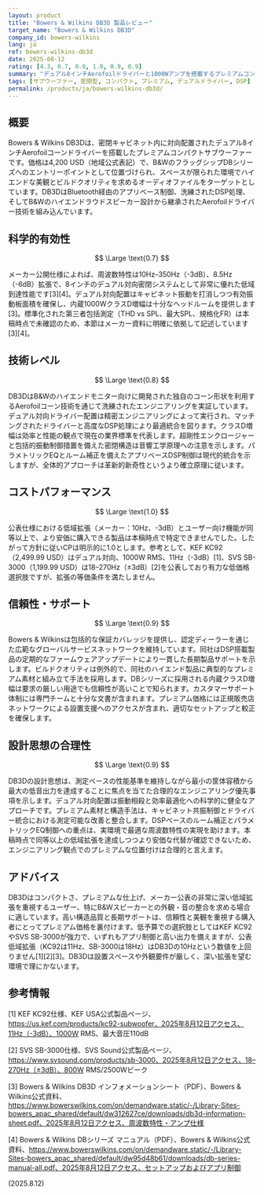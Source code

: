 ```yaml
---
layout: product
title: "Bowers & Wilkins DB3D 製品レビュー"
target_name: "Bowers & Wilkins DB3D"
company_id: bowers-wilkins
lang: ja
ref: bowers-wilkins-db3d
date: 2025-08-12
rating: [4.3, 0.7, 0.8, 1.0, 0.9, 0.9]
summary: "デュアル8インチAerofoilドライバーと1000Wアンプを搭載するプレミアムコンパクトサブウーファー。メーカー公表の極めて深い低域拡張と堅牢なDSP/アプリ制御を備え、同等以上の公表拡張を満たすより安価な代替は本稿時点で確認できません。"
tags: [サブウーファー, 密閉型, コンパクト, プレミアム, デュアルドライバー, DSP]
permalink: /products/ja/bowers-wilkins-db3d/
---
```


## 概要

Bowers & Wilkins DB3Dは、密閉キャビネット内に対向配置されたデュアル8インチAerofoilコーンドライバーを搭載したプレミアムコンパクトサブウーファーです。価格は4,200 USD（地域公式表記）で、B&WのフラッグシップDBシリーズへのエントリーポイントとして位置づけられ、スペースが限られた環境でハイエンドな美観とビルドクオリティを求めるオーディオファイルをターゲットとしています。DB3DはBluetooth経由のアプリベース制御、洗練されたDSP処理、そしてB&Wのハイエンドラウドスピーカー設計から継承されたAerofoilドライバー技術を組み込んでいます。

## 科学的有効性

$$ \Large \text{0.7} $$

メーカー公開仕様によれば、周波数特性は10Hz–350Hz（-3dB）、8.5Hz（-6dB）拡張で、8インチのデュアル対向密閉システムとして非常に優れた低域到達性能です[3][4]。デュアル対向配置はキャビネット振動を打消しつつ有効振動板面積を確保し、内蔵1000WクラスD増幅は十分なヘッドルームを提供します[3]。標準化された第三者包括測定（THD vs SPL、最大SPL、規格化FR）は本稿時点で未確認のため、本節はメーカー資料に明確に依拠して記述しています[3][4]。

## 技術レベル

$$ \Large \text{0.8} $$

DB3DはB&Wのハイエンドモニター向けに開発された独自のコーン形状を利用するAerofoilコーン技術を通じて洗練されたエンジニアリングを実証しています。デュアル対向ドライバー配置は精密エンジニアリングによって実行され、マッチングされたドライバーと高度なDSP処理により最適統合を図ります。クラスD増幅は効率と性能の観点で現在の業界標準を代表します。超剛性エンクロージャーと包括的振動制御措置を備えた密閉構造は音響工学原理への注意を示します。パラメトリックEQとルーム補正を備えたアプリベースDSP制御は現代的統合を示しますが、全体的アプローチは革新的新奇性というより確立原理に従います。

## コストパフォーマンス

$$ \Large \text{1.0} $$

公表仕様における低域拡張（メーカー：10Hz、-3dB）とユーザー向け機能が同等以上で、より安価に購入できる製品は本稿時点で特定できませんでした。したがって方針に従いCPは明示的に1.0とします。参考として、KEF KC92（2,499.99 USD）はデュアル対向、1000W RMS、11Hz（-3dB）[1]、SVS SB-3000（1,199.99 USD）は18–270Hz（±3dB）[2]を公表しており有力な低価格選択肢ですが、拡張の等価条件を満たしません。

## 信頼性・サポート

$$ \Large \text{0.9} $$

Bowers & Wilkinsは包括的な保証カバレッジを提供し、認定ディーラーを通じた広範なグローバルサービスネットワークを維持しています。同社はDSP搭載製品の定期的なファームウェアアップデートにより一貫した長期製品サポートを示します。ビルドクオリティは例外的で、同社のハイエンド製品に典型的なプレミアム素材と組み立て手法を採用します。DBシリーズに採用される内蔵クラスD増幅は要求の厳しい用途でも信頼性が高いことで知られます。カスタマーサポート体制には専門チームと十分な文書が含まれます。プレミアム価格には正規販売店ネットワークによる設置支援へのアクセスが含まれ、適切なセットアップと較正を確保します。

## 設計思想の合理性

$$ \Large \text{0.9} $$

DB3Dの設計思想は、測定ベースの性能基準を維持しながら最小の筐体容積から最大の低音出力を達成することに焦点を当てた合理的なエンジニアリング優先事項を示します。デュアル対向配置は振動相殺と効率最適化への科学的に健全なアプローチです。プレミアム素材と構造手法は、キャビネット共振制御とドライバー統合における測定可能な改善と整合します。DSPベースのルーム補正とパラメトリックEQ制御への重点は、実環境で最適な周波数特性の実現を助けます。本稿時点で同等以上の低域拡張を達成しつつより安価な代替が確認できないため、エンジニアリング観点でのプレミアムな位置付けは合理的と言えます。

## アドバイス

DB3Dはコンパクトさ、プレミアムな仕上げ、メーカー公表の非常に深い低域拡張を重視するユーザー、特にB&Wスピーカーとの外観・音の整合を求める場合に適しています。高い構造品質と長期サポートは、信頼性と美観を重視する購入者にとってプレミアム価格を裏付けます。低予算での選択肢としてはKEF KC92やSVS SB-3000が強力で、いずれもアプリ制御と高い出力を備えますが、公表低域拡張（KC92は11Hz、SB-3000は18Hz）はDB3Dの10Hzという数値を上回りません[1][2][3]。DB3Dは設置スペースや外観要件が厳しく、深い拡張を望む環境で理にかないます。

## 参考情報

[1] KEF KC92仕様、KEF USA公式製品ページ、https://us.kef.com/products/kc92-subwoofer、2025年8月12日アクセス、11Hz（-3dB）、1000W RMS、最大音圧110dB

[2] SVS SB-3000仕様、SVS Sound公式製品ページ、https://www.svsound.com/products/sb-3000、2025年8月12日アクセス、18–270Hz（±3dB）、800W RMS/2500Wピーク

[3] Bowers & Wilkins DB3D インフォメーションシート（PDF）、Bowers & Wilkins公式資料、https://www.bowerswilkins.com/on/demandware.static/-/Library-Sites-bowers_apac_shared/default/dw312627ce/downloads/db3d-information-sheet.pdf、2025年8月12日アクセス、周波数特性・アンプ仕様

[4] Bowers & Wilkins DBシリーズ マニュアル（PDF）、Bowers & Wilkins公式資料、https://www.bowerswilkins.com/on/demandware.static/-/Library-Sites-bowers_apac_shared/default/dw95d48b61/downloads/db-series-manual-all.pdf、2025年8月12日アクセス、セットアップおよびアプリ制御

(2025.8.12)